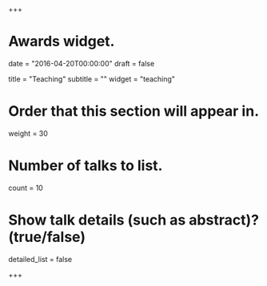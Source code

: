 +++
# Awards widget.

date = "2016-04-20T00:00:00"
draft = false

title = "Teaching"
subtitle = ""
widget = "teaching"

# Order that this section will appear in.
weight = 30

# Number of talks to list.
count = 10

# Show talk details (such as abstract)? (true/false)
detailed_list = false

+++


